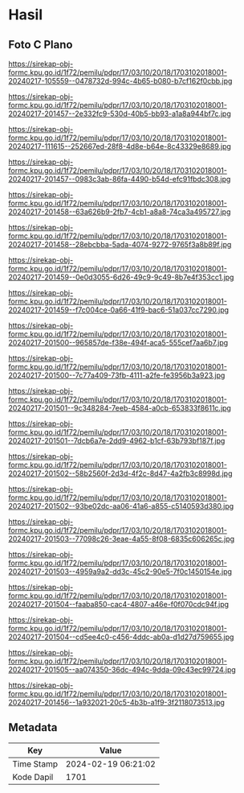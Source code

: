 # Hasil

## Foto C Plano

https://sirekap-obj-formc.kpu.go.id/1f72/pemilu/pdpr/17/03/10/20/18/1703102018001-20240217-105559--0478732d-994c-4b65-b080-b7cf162f0cbb.jpg

https://sirekap-obj-formc.kpu.go.id/1f72/pemilu/pdpr/17/03/10/20/18/1703102018001-20240217-201457--2e332fc9-530d-40b5-bb93-a1a8a944bf7c.jpg

https://sirekap-obj-formc.kpu.go.id/1f72/pemilu/pdpr/17/03/10/20/18/1703102018001-20240217-111615--252667ed-28f8-4d8e-b64e-8c43329e8689.jpg

https://sirekap-obj-formc.kpu.go.id/1f72/pemilu/pdpr/17/03/10/20/18/1703102018001-20240217-201457--0983c3ab-86fa-4490-b54d-efc91fbdc308.jpg

https://sirekap-obj-formc.kpu.go.id/1f72/pemilu/pdpr/17/03/10/20/18/1703102018001-20240217-201458--63a626b9-2fb7-4cb1-a8a8-74ca3a495727.jpg

https://sirekap-obj-formc.kpu.go.id/1f72/pemilu/pdpr/17/03/10/20/18/1703102018001-20240217-201458--28ebcbba-5ada-4074-9272-9765f3a8b89f.jpg

https://sirekap-obj-formc.kpu.go.id/1f72/pemilu/pdpr/17/03/10/20/18/1703102018001-20240217-201459--0e0d3055-6d26-49c9-9c49-8b7e4f353cc1.jpg

https://sirekap-obj-formc.kpu.go.id/1f72/pemilu/pdpr/17/03/10/20/18/1703102018001-20240217-201459--f7c004ce-0a66-41f9-bac6-51a037cc7290.jpg

https://sirekap-obj-formc.kpu.go.id/1f72/pemilu/pdpr/17/03/10/20/18/1703102018001-20240217-201500--965857de-f38e-494f-aca5-555cef7aa6b7.jpg

https://sirekap-obj-formc.kpu.go.id/1f72/pemilu/pdpr/17/03/10/20/18/1703102018001-20240217-201500--7c77a409-73fb-4111-a2fe-fe3956b3a923.jpg

https://sirekap-obj-formc.kpu.go.id/1f72/pemilu/pdpr/17/03/10/20/18/1703102018001-20240217-201501--9c348284-7eeb-4584-a0cb-653833f8611c.jpg

https://sirekap-obj-formc.kpu.go.id/1f72/pemilu/pdpr/17/03/10/20/18/1703102018001-20240217-201501--7dcb6a7e-2dd9-4962-b1cf-63b793bf187f.jpg

https://sirekap-obj-formc.kpu.go.id/1f72/pemilu/pdpr/17/03/10/20/18/1703102018001-20240217-201502--58b2560f-2d3d-4f2c-8d47-4a2fb3c8998d.jpg

https://sirekap-obj-formc.kpu.go.id/1f72/pemilu/pdpr/17/03/10/20/18/1703102018001-20240217-201502--93be02dc-aa06-41a6-a855-c5140593d380.jpg

https://sirekap-obj-formc.kpu.go.id/1f72/pemilu/pdpr/17/03/10/20/18/1703102018001-20240217-201503--77098c26-3eae-4a55-8f08-6835c606265c.jpg

https://sirekap-obj-formc.kpu.go.id/1f72/pemilu/pdpr/17/03/10/20/18/1703102018001-20240217-201503--4959a9a2-dd3c-45c2-90e5-7f0c1450154e.jpg

https://sirekap-obj-formc.kpu.go.id/1f72/pemilu/pdpr/17/03/10/20/18/1703102018001-20240217-201504--faaba850-cac4-4807-a46e-f0f070cdc94f.jpg

https://sirekap-obj-formc.kpu.go.id/1f72/pemilu/pdpr/17/03/10/20/18/1703102018001-20240217-201504--cd5ee4c0-c456-4ddc-ab0a-d1d27d759655.jpg

https://sirekap-obj-formc.kpu.go.id/1f72/pemilu/pdpr/17/03/10/20/18/1703102018001-20240217-201505--aa074350-36dc-494c-9dda-09c43ec99724.jpg

https://sirekap-obj-formc.kpu.go.id/1f72/pemilu/pdpr/17/03/10/20/18/1703102018001-20240217-201456--1a932021-20c5-4b3b-a1f9-3f2118073513.jpg


## Metadata

| Key        | Value               |
| ---------- | ------------------- |
| Time Stamp | 2024-02-19 06:21:02 |
| Kode Dapil | 1701                |




